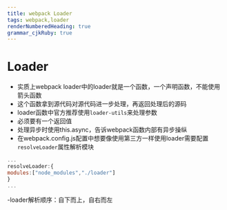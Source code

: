 ```yaml
---
title: webpack Loader
tags: webpack,loader
renderNumberedHeading: true
grammar_cjkRuby: true
---
```

# Loader
 - 实质上webpack loader中的loader就是一个函数，一个声明函数，不能使用箭头函数
 - 这个函数拿到源代码对源代码进一步处理，再返回处理后的源码
 - loader函数中官方推荐使用`loader-utils`来处理参数
 - 必须要有一个返回值
 - 处理异步时使用this.async，告诉webpack函数内部有异步操纵
 - 在webpack.config.js配置中想要像使用第三方一样使用loader需要配置`resolveLoader`属性解析模块
   

``` javascript
...
resolveLoader:{
modules:["node_modules","./loader"]
}
...
```
-loader解析顺序：自下而上，自右而左
